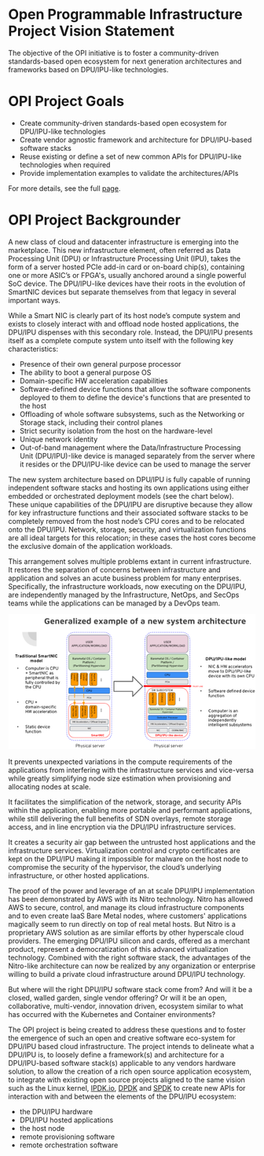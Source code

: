 
# **Open Programmable Infrastructure Project Vision Statement**

The objective of the OPI initiative is to foster a community-driven
standards-based open ecosystem for next generation architectures and
frameworks based on DPU/IPU-like technologies.

# **OPI Project Goals**

* Create community-driven standards-based open ecosystem for DPU/IPU-like
  technologies
* Create vendor agnostic framework and architecture for DPU/IPU-based software
  stacks
* Reuse existing or define a set of new common APIs for DPU/IPU-like
  technologies when required
* Provide implementation examples to validate the architectures/APIs

For more details, see the full [page](GOALS.md).

# **OPI Project Backgrounder**

A new class of cloud and datacenter infrastructure is emerging into the
marketplace. This new infrastructure element, often referred as Data Processing
Unit (DPU) or Infrastructure Processing Unit (IPU), takes the form of a server
hosted PCIe add-in card or on-board chip(s), containing one or more ASIC’s or
FPGA's, usually anchored around a single powerful SoC device. The DPU/IPU-like
devices have their roots in the evolution of SmartNIC devices but separate
themselves from that legacy in several important ways.

While a Smart NIC is clearly part of its host node’s compute system and exists
to closely interact with and offload node hosted applications, the DPU/IPU
dispenses with this secondary role. Instead, the DPU/IPU presents itself as a
complete compute system unto itself with the following key characteristics:

* Presence of their own general purpose processor
* The ability to boot a general purpose OS
* Domain-specific HW acceleration capabilities
* Software-defined device functions that allow the software components deployed
  to them to define the device's functions that are presented to the host
* Offloading of whole software subsystems, such as the Networking or Storage
  stack, including their control planes
* Strict security isolation from the host on the hardware-level
* Unique network identity
* Out-of-band management where the Data/Infrastructure Processing Unit
  (DPU/IPU)-like device is managed separately from the server where it resides
  or the DPU/IPU-like device can be used to manage the server

The new system architecture based on DPU/IPU is fully capable of running
independent software stacks and hosting its own applications using either
embedded or orchestrated deployment models (see the chart below). These unique
capabilities of the DPU/IPU are disruptive because they allow for key
infrastructure functions and their associated software stacks to be completely
removed from the host node’s CPU cores and to be relocated onto the DPU/IPU.
Network, storage, security, and virtualization functions are all ideal targets
for this relocation; in these cases the host cores become the exclusive domain
of the application workloads.

This arrangement solves multiple problems extant in current infrastructure. It
restores the separation of concerns between infrastructure and application and
solves an acute business problem for many enterprises. Specifically, the
infrastructure workloads, now executing on the DPU/IPU, are independently
managed by the Infrastructure, NetOps, and SecOps teams while the applications
can be managed by a DevOps team.

![Backgrounder Image](Assets/Backgrounder.png)

It prevents unexpected variations in the compute requirements of the
applications from interfering with the infrastructure services and vice-versa
while greatly simplifying node size estimation when provisioning and allocating
nodes at scale.

It facilitates the simplification of the network, storage, and security APIs
within the application, enabling more portable and performant applications,
while still delivering the full benefits of SDN overlays, remote storage
access, and in line encryption via the DPU/IPU infrastructure services.

It creates a security air gap between the untrusted host applications and the
infrastructure services. Virtualization control and crypto certificates are
kept on the DPU/IPU making it impossible for malware on the host node to
compromise the security of the hypervisor, the cloud’s underlying
infrastructure, or other hosted applications.

The proof of the power and leverage of an at scale DPU/IPU implementation has
been demonstrated by AWS with its Nitro technology. Nitro has allowed AWS to
secure, control, and manage its cloud infrastructure components and to even
create IaaS Bare Metal nodes, where customers' applications magically seem to
run directly on top of real metal hosts. But Nitro is a proprietary AWS
solution as are similar efforts by other hyperscale cloud providers. The
emerging DPU/IPU silicon and cards, offered as a merchant product, represent a
democratization of this advanced virtualization technology. Combined with the
right software stack, the advantages of the Nitro-like architecture can now be
realized by any organization or enterprise willing to build a private cloud
infrastructure around DPU/IPU technology.

But where will the right DPU/IPU software stack come from? And will it be a
closed, walled garden, single vendor offering? Or will it be an open,
collaborative, multi-vendor, innovation driven, ecosystem similar to what has
occurred with the Kubernetes and Container environments?

The OPI project is being created to address these questions and to foster the
emergence of such an open and creative software eco-system for DPU/IPU based
cloud infrastructure. The project intends to delineate what a DPU/IPU is, to
loosely define a framework(s) and architecture for a DPU/IPU-based software
stack(s) applicable to any vendors hardware solution, to allow the creation of
a rich open source application ecosystem, to integrate with existing open
source projects aligned to the same vision such as the Linux kernel,
[IPDK.io](https://ipdk.io), [DPDK](https://www.dpdk.org/) and
[SPDK](https://spdk.io/) to create new APIs for interaction with and between
the elements of the DPU/IPU ecosystem:

* the DPU/IPU hardware
* DPU/IPU hosted applications
* the host node
* remote provisioning software
* remote orchestration software
